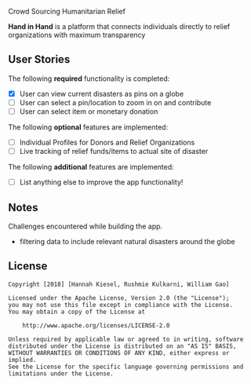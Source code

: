 Crowd Sourcing Humanitarian Relief

**Hand in Hand** is a platform that connects individuals directly to relief organizations with maximum transparency
## User Stories

The following **required** functionality is completed:

- [X] User can view current disasters as pins on a globe
- [ ] User can select a pin/location to zoom in on and contribute
- [ ] User can select item or monetary donation

The following **optional** features are implemented:

- [ ] Individual Profiles for Donors and Relief Organizations
- [ ] Live tracking of relief funds/items to actual site of disaster

The following **additional** features are implemented:

- [ ] List anything else to improve the app functionality!


## Notes

Challenges encountered while building the app.
 - filtering data to include relevant natural disasters around the globe

## License

    Copyright [2018] [Hannah Kiesel, Rushmie Kulkarni, William Gao]

    Licensed under the Apache License, Version 2.0 (the "License");
    you may not use this file except in compliance with the License.
    You may obtain a copy of the License at

        http://www.apache.org/licenses/LICENSE-2.0

    Unless required by applicable law or agreed to in writing, software
    distributed under the License is distributed on an "AS IS" BASIS,
    WITHOUT WARRANTIES OR CONDITIONS OF ANY KIND, either express or implied.
    See the License for the specific language governing permissions and
    limitations under the License.
